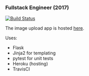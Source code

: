 ### Fullstack Engineer (2017)

[![Build Status](https://travis-ci.org/bhavika/DataIncubatorApp.svg?branch=master)](https://travis-ci.org/bhavika/DataIncubatorApp)

The image upload app is hosted [here](https://data-incubator-bhavika.herokuapp.com/). 

Uses:
- Flask
- Jinja2 for templating
- pytest for unit tests
- Heroku (hosting)
- TravisCI



